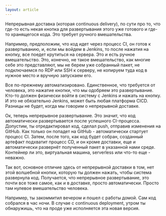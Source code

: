 ```yaml
---
layout: article
---
```

Непрерывная доставка (которая continuous delivery), по сути про то, что где-то есть некая кнопка для развертывания этого уже готового и где-то хранящегося кода. Это требует ручного вмешательства.

Например, предположим, что код идет через процесс CI, он готов к развертыванию, и, если мы войдем в Jenkins, то после нажатия на кнопку, все поедет крутиться на сервера. Это и есть ручное вмешательство. Это, конечно, не такое вмешательство, как многие себе это представляют, мы не берем уже собранный пакет, не подключаемся по RDP или SSH к серверу, не копируем туда код в нужное место и вручную запускаем его.

Все по-прежнему автоматизировано. Единственное, что требуется от человека, это нажатие кнопки, что мы одобряем это развертывание. Кто-то должен физически войти в систему с Jenkins и нажать на кнопку. И это не обязательно Jenkins, может быть любая платформа CICD. Разницы не будет, когда мы говорим о непрерывной доставке.

Ок, теперь непрерывное развертывание. Это значит, что код автоматически развертывается после успешного CI-процесса. Допустим, ты отредактировал код, сделал push, отправив изменения на GitHub. Как только он попадет на GitHub - автоматически стартует процесс CI. Затем, после того, как код будет собран, созданный артефакт подхватит процесс CD, и он кроме доставки, еще и автоматически развернёт полученный пакет в указанной нами среде. Контейнер ли это, виртуальная машина, serverless или что-то еще - неважно.

Так вот, основное отличие здесь от непрерывной доставки в том, нет этой волшебной кнопки, которую ты должен нажать, чтобы система развернула код. Получается, что непрерывное развертывание, это почти все тоже самое, как и в доставке, просто автоматически. Просто там нулевое вмешательство человека.

Например, ты закоммитил вечером и пошел с работы домой. Сам код собрался в час ночи. В случае с continuous deployment, утром ты обнаружишь, что на проде уже исполняется эта новая версия.
